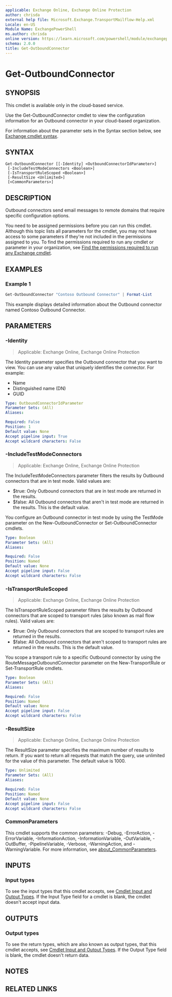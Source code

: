 ```yaml
---
applicable: Exchange Online, Exchange Online Protection
author: chrisda
external help file: Microsoft.Exchange.TransportMailflow-Help.xml
Locale: en-US
Module Name: ExchangePowerShell
ms.author: chrisda
online version: https://learn.microsoft.com/powershell/module/exchangepowershell/get-outboundconnector
schema: 2.0.0
title: Get-OutboundConnector
---
```


# Get-OutboundConnector

## SYNOPSIS
This cmdlet is available only in the cloud-based service.

Use the Get-OutboundConnector cmdlet to view the configuration information for an Outbound connector in your cloud-based organization.

For information about the parameter sets in the Syntax section below, see [Exchange cmdlet syntax](https://learn.microsoft.com/powershell/exchange/exchange-cmdlet-syntax).

## SYNTAX

```
Get-OutboundConnector [[-Identity] <OutboundConnectorIdParameter>]
 [-IncludeTestModeConnectors <Boolean>]
 [-IsTransportRuleScoped <Boolean>]
 [-ResultSize <Unlimited>]
 [<CommonParameters>]
```

## DESCRIPTION
Outbound connectors send email messages to remote domains that require specific configuration options.

You need to be assigned permissions before you can run this cmdlet. Although this topic lists all parameters for the cmdlet, you may not have access to some parameters if they're not included in the permissions assigned to you. To find the permissions required to run any cmdlet or parameter in your organization, see [Find the permissions required to run any Exchange cmdlet](https://learn.microsoft.com/powershell/exchange/find-exchange-cmdlet-permissions).

## EXAMPLES

### Example 1
```powershell
Get-OutboundConnector "Contoso Outbound Connector" | Format-List
```

This example displays detailed information about the Outbound connector named Contoso Outbound Connector.

## PARAMETERS

### -Identity

> Applicable: Exchange Online, Exchange Online Protection

The Identity parameter specifies the Outbound connector that you want to view. You can use any value that uniquely identifies the connector. For example:

- Name
- Distinguished name (DN)
- GUID

```yaml
Type: OutboundConnectorIdParameter
Parameter Sets: (All)
Aliases:

Required: False
Position: 1
Default value: None
Accept pipeline input: True
Accept wildcard characters: False
```

### -IncludeTestModeConnectors

> Applicable: Exchange Online, Exchange Online Protection

The IncludeTestModeConnectors parameter filters the results by Outbound connectors that are in test mode. Valid values are:

- $true: Only Outbound connectors that are in test mode are returned in the results.
- $false: All Outbound connectors that aren't in test mode are returned in the results. This is the default value.

You configure an Outbound connector in test mode by using the TestMode parameter on the New-OutboundConnector or Set-OutboundConnector cmdlets.

```yaml
Type: Boolean
Parameter Sets: (All)
Aliases:

Required: False
Position: Named
Default value: None
Accept pipeline input: False
Accept wildcard characters: False
```

### -IsTransportRuleScoped

> Applicable: Exchange Online, Exchange Online Protection

The IsTransportRuleScoped parameter filters the results by Outbound connectors that are scoped to transport rules (also known as mail flow rules). Valid values are:

- $true: Only Outbound connectors that are scoped to transport rules are returned in the results.
- $false: All Outbound connectors that aren't scoped to transport rules are returned in the results. This is the default value.

You scope a transport rule to a specific Outbound connector by using the RouteMessageOutboundConnector parameter on the New-TransportRule or Set-TransportRule cmdlets.

```yaml
Type: Boolean
Parameter Sets: (All)
Aliases:

Required: False
Position: Named
Default value: None
Accept pipeline input: False
Accept wildcard characters: False
```

### -ResultSize

> Applicable: Exchange Online, Exchange Online Protection

The ResultSize parameter specifies the maximum number of results to return. If you want to return all requests that match the query, use unlimited for the value of this parameter. The default value is 1000.

```yaml
Type: Unlimited
Parameter Sets: (All)
Aliases:

Required: False
Position: Named
Default value: None
Accept pipeline input: False
Accept wildcard characters: False
```

### CommonParameters
This cmdlet supports the common parameters: -Debug, -ErrorAction, -ErrorVariable, -InformationAction, -InformationVariable, -OutVariable, -OutBuffer, -PipelineVariable, -Verbose, -WarningAction, and -WarningVariable. For more information, see [about_CommonParameters](https://go.microsoft.com/fwlink/p/?LinkID=113216).

## INPUTS

### Input types
To see the input types that this cmdlet accepts, see [Cmdlet Input and Output Types](https://go.microsoft.com/fwlink/p/?linkId=616387). If the Input Type field for a cmdlet is blank, the cmdlet doesn't accept input data.

## OUTPUTS

### Output types
To see the return types, which are also known as output types, that this cmdlet accepts, see [Cmdlet Input and Output Types](https://go.microsoft.com/fwlink/p/?linkId=616387). If the Output Type field is blank, the cmdlet doesn't return data.

## NOTES

## RELATED LINKS
